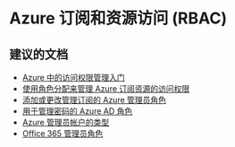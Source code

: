 <properties
    pageTitle="Azure subscription and resource access (RBAC)"
    description="Azure Active Directory 故障排除"
    service="microsoft.aad"
    resource="Microsoft_AAD_IAM"
    authors="Jeffsta-MSFT"
    displayOrder=""
    selfHelpType="generic"
    supportTopicIds="32565605"
    resourceTags=""
    productPesIds="14785"
    cloudEnvironments="public"
    />


# <a name="azure-subscription-and-resource-access-rbac"></a>Azure 订阅和资源访问 (RBAC)

## <a name="recommended-documents"></a>**建议的文档**
* [Azure 中的访问权限管理入门](https://docs.microsoft.com/azure/active-directory/role-based-access-control-what-is)
* [使用角色分配来管理 Azure 订阅资源的访问权限](https://docs.microsoft.com/azure/active-directory/role-based-access-control-configure)
* [添加或更改管理订阅的 Azure 管理员角色](https://docs.microsoft.com/azure/billing/billing-add-change-azure-subscription-administrator) 
* [用于管理密码的 Azure AD 角色](https://docs.microsoft.com/azure/active-directory/active-directory-manage-passwords)
* [Azure 管理员帐户的类型](https://docs.microsoft.com/azure/billing/billing-add-change-azure-subscription-administrator#types-of-azure-admin-accounts)
* [Office 365 管理员角色](https://support.office.com/article/About-Office-365-admin-roles-da585eea-f576-4f55-a1e0-87090b6aaa9d)

